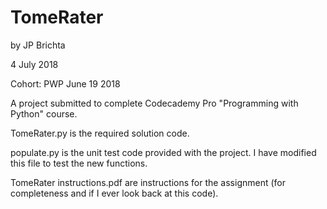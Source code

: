 # TomeRater

by JP Brichta

4 July 2018

Cohort: PWP June 19 2018

A project submitted to complete Codecademy Pro "Programming with Python" course.

TomeRater.py is the required solution code.

populate.py is the unit test code provided with the project. I have modified this file to test the new functions.

TomeRater instructions.pdf are instructions for the assignment (for completeness and if I ever look back at this code).
